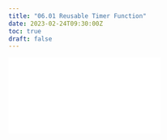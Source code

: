 ```yaml
---
title: "06.01 Reusable Timer Function"
date: 2023-02-24T09:30:00Z
toc: true
draft: false
---
```


![Link to included file content](../../../../arduino/reusable-timer-function.md)
